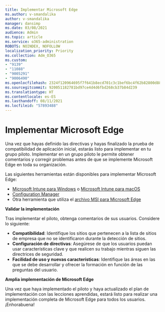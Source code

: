 ```yaml
---
title: Implementar Microsoft Edge
ms.author: v-smandalika
author: v-smandalika
manager: dansimp
ms.date: 03/08/2021
audience: Admin
ms.topic: article
ms.service: o365-administration
ROBOTS: NOINDEX, NOFOLLOW
localization_priority: Priority
ms.collection: Adm_O365
ms.custom:
- "9139"
- "11088"
- "9005291"
- "9006490"
ms.openlocfilehash: 2324f120964695f7f641b8ecd701c3c1bef6bc4f62b82800d88f79cc54b945d5
ms.sourcegitcommit: 920051182781bd97ce4d4d6fbd268cb37b84d239
ms.translationtype: HT
ms.contentlocale: es-ES
ms.lasthandoff: 08/11/2021
ms.locfileid: "57893488"
---
```

# <a name="deploy-microsoft-edge"></a>Implementar Microsoft Edge

Una vez que hayas definido las directivas y hayas finalizado la prueba de compatibilidad de aplicación inicial, estarás listo para implementar en tu grupo piloto. Implementar en un grupo piloto le permite obtener comentarios y corregir problemas antes de que se implemente Microsoft Edge en toda su organización.

Las siguientes herramientas están disponibles para implementar Microsoft Edge:

- [Microsoft Intune para Windows](https://docs.microsoft.com/mem/intune/apps/apps-windows-edge) o [Microsoft Intune para macOS](https://docs.microsoft.com/mem/intune/apps/apps-edge-macos)
- [Configuration Manager](https://docs.microsoft.com/DeployEdge/deploy-edge-with-configuration-manager)
- Otra herramienta que utiliza el [archivo MSI para Microsoft Edge](https://www.microsoft.com/edge/business/download) 

**Validar la implementación**

Tras implementar el piloto, obtenga comentarios de sus usuarios. Considere lo siguiente:
- **Compatibilidad**: Identifique los sitios que pertenecen a la lista de sitios de empresa que no se identificaron durante la detección de sitios.
- **Configuración de directivas**: Asegúrese de que los usuarios puedan usar características clave y que realicen su trabajo mientras siguen las directrices de seguridad.
- **Facilidad de uso y nuevas características**: Identifique las áreas en las que se debe desarrollar y ofrecer la formación en función de las preguntas del usuario.

**Amplia implementación de Microsoft Edge**

Una vez que haya implementado el piloto y haya actualizado el plan de implementación con las lecciones aprendidas, estará listo para realizar una implementación completa de Microsoft Edge para todos los usuarios. ¡Enhorabuena!

